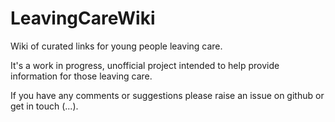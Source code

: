 # LeavingCareWiki
Wiki of curated links for young people leaving care.

It's a work in progress, unofficial project intended to help provide information for those leaving care.  

If you have any comments or suggestions please raise an issue on github or get in touch (...).
